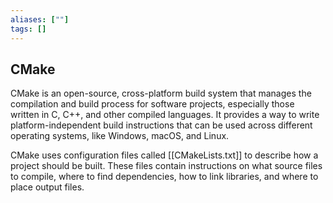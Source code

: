 ```yaml
---
aliases: [""]
tags: []
---
```


## CMake

CMake is an open-source, cross-platform build system that manages the compilation and build process for software projects, especially those written in C, C++, and other compiled languages. It provides a way to write platform-independent build instructions that can be used across different operating systems, like Windows, macOS, and Linux.

CMake uses configuration files called [[CMakeLists.txt]] to describe how a project should be built. These files contain instructions on what source files to compile, where to find dependencies, how to link libraries, and where to place output files.

